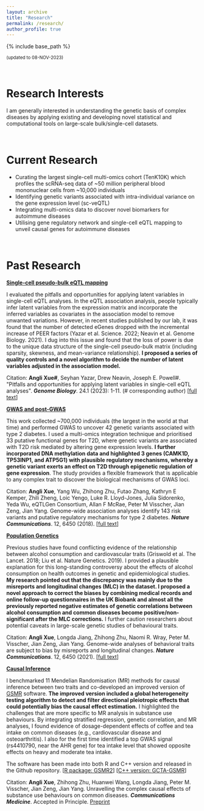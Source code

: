 ```yaml
---
layout: archive
title: "Research"
permalink: /research/
author_profile: true
---
```


{% include base_path %}


<small>(updated to 08-NOV-2023)</small>

<br>

Research Interests
======
I am generally interested in understanding the genetic basis of complex diseases by applying existing and developing novel statistical and computational tools on large-scale bulk/single-cell datasets.

<br>

Current Research
======

* Curating the largest single-cell multi-omics cohort (TenK10K) which profiles the scRNA-seq data of ~50 million peripheral blood mononuclear cells from ~10,000 individuals 
* Identifying genetic variants associated with intra-individual variance on the gene expression level (sc-veQTL)
* Integrating multi-omics data to discover novel biomarkers for autoimmune diseases
* Utilising gene regulatory network and single-cell eQTL mapping to unveil causal genes for autoimmune diseases

<br>

Past Research
======      

<strong><u>Single-cell pseudo-bulk eQTL mapping</u></strong>

I evaluated the pitfalls and opportunities for applying latent variables in single-cell eQTL analyses. In the eQTL association analysis, people typically infer latent variables from the expression matrix and incorporate the inferred variables as covariates in the association model to remove unwanted variations. However, in recent studies published by our lab, it was found that the number of detected eGenes dropped with the incremental increase of PEER factors (Yazar et al. Science. 2022; Neavin et al. Genome Biology. 2021). I dug into this issue and found that the loss of power is due to the unique data structure of the single-cell pseudo-bulk matrix (including sparsity, skewness, and mean-variance relationship). **I proposed a series of quality controls and a novel algorithm to decide the number of latent variables adjusted in the association model.**

Citation: **Angli Xue#**, Seyhan Yazar, Drew Neavin, Joseph E. Powell#. "Pitfalls and opportunities for applying latent variables in single-cell eQTL analyses". ***Genome Biology***. 24.1 (2023): 1-11. (# corresponding author) [[full text](https://genomebiology.biomedcentral.com/articles/10.1186/s13059-023-02873-5)]

<strong><u>GWAS and post-GWAS</u></strong>

This work collected ~700,000 individuals (the largest in the world at that time) and performed GWAS to uncover 42 genetic variants associated with type 2 diabetes. I used a multi-omics integration technique and prioritised 33 putative functional genes for T2D, where genetic variants are associated with T2D risk mediated by altering gene expression levels. **I further incorporated DNA methylation data and highlighted 3 genes (CAMK1D, TP53INP1, and ATP5G1) with plausible regulatory mechanisms, whereby a genetic variant exerts an effect on T2D through epigenetic regulation of gene expression**. The study provides a flexible framework that is applicable to any complex trait to discover the biological mechanisms of GWAS loci. 

Citation: **Angli Xue**, Yang Wu, Zhihong Zhu, Futao Zhang, Kathryn E Kemper, Zhili Zheng, Loic Yengo, Luke R. Lloyd-Jones, Julia Sidorenko, Yeda Wu, eQTLGen Consortium, Allan F McRae, Peter M Visscher, Jian Zeng, Jian Yang. Genome-wide association analyses identify 143 risk variants and putative regulatory mechanisms for type 2 diabetes. ***Nature Communications***. 12, 6450 (2018). [[full text](https://www.nature.com/articles/s41467-018-04951-w)]

<strong><u>Population Genetics</u></strong>

Previous studies have found conflicting evidence of the relationship between alcohol consumption and cardiovascular traits (Griswold et al. The Lancet. 2018; Liu et al. Nature Genetics. 2019). I provided a plausible explanation for this long-standing controversy about the effects of alcohol consumption on health outcomes in genetic and epidemiological studies. **My research pointed out that the discrepancy was mainly due to the misreports and longitudinal changes (MLC) in the dataset. I proposed a novel approach to correct the biases by combining medical records and online follow-up questionnaires in the UK Biobank and almost all the previously reported negative estimates of genetic correlations between alcohol consumption and common diseases become positive/non-significant after the MLC corrections.** I further caution researchers about potential caveats in large-scale genetic studies of behavioural traits. 

Citation: **Angli Xue**, Longda Jiang, Zhihong Zhu, Naomi R. Wray, Peter M. Visscher, Jian Zeng, Jian Yang. Genome-wide analyses of behavioral traits are subject to bias by misreports and longitudinal changes. ***Nature Communications***. 12, 6450 (2021). [[full text](https://www.nature.com/articles/s41467-020-20237-6)]

<strong><u>Causal Inference</u></strong>

I benchmarked 11 Mendelian Randomisation (MR) methods for causal inference between two traits and co-developed an improved version of [GSMR](https://yanglab.westlake.edu.cn/software/gcta/#GSMR) software. **The improved version included a global heterogeneity testing algorithm to detect and filter directional pleiotropic effects that could potentially bias the causal effect estimation.** I highlighted the challenges that are more specific to MR analysis in substance use behaviours. By integrating stratified regression, genetic correlation, and MR analyses, I found evidence of dosage-dependent effects of coffee and tea intake on common diseases (e.g., cardiovascular disease and osteoarthritis). I also for the first time identified a top GWAS signal (rs4410790, near the AHR gene) for tea intake level that showed opposite effects on heavy and moderate tea intake.

The software has been made into both R and C++ version and released in the Github repository. 
[[R package: GSMR2](https://github.com/jianyanglab/gsmr2)]
[[C++ version: GCTA-GSMR](https://github.com/jianyangqt/gcta)]

Citation: **Angli Xue**, Zhihong Zhu, Huanwei Wang, Longda Jiang, Peter M. Visscher, Jian Zeng, Jian Yang. Unravelling the complex causal effects of substance use behaviours on common diseases. ***Communications Medicine***. Accepted in Principle. [Preprint](https://www.researchsquare.com/article/rs-3465061/v1)


